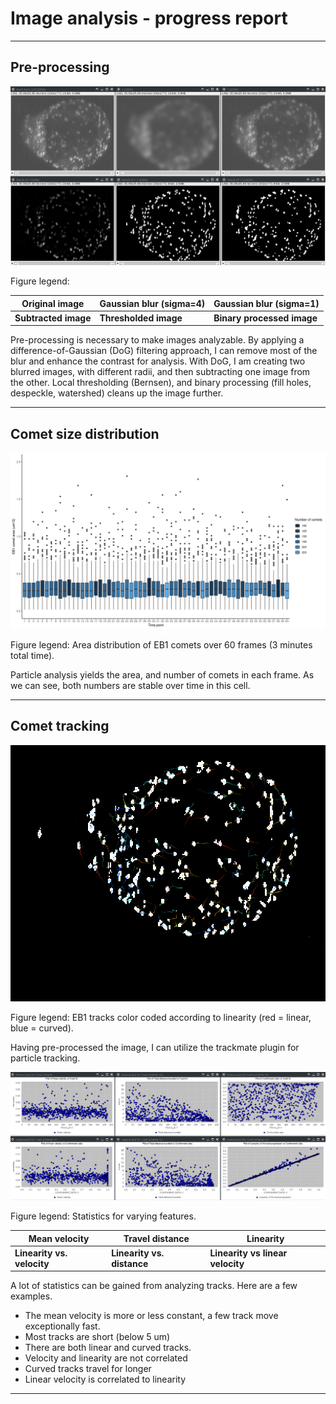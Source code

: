 # Image analysis - progress report

---

## Pre-processing

![pre](pre.png)

Figure legend:

| **Original image**   | Gaussian blur (sigma=4) | Gaussian blur (sigma=1)    |
| -------------------- | ----------------------- | -------------------------- |
| **Subtracted image** | **Thresholded image**   | **Binary processed image** |

Pre-processing is necessary to make images analyzable. By applying a difference-of-Gaussian (DoG) filtering approach, I can remove most of the blur and enhance the contrast for analysis. With DoG, I am creating two blurred images, with different radii, and then subtracting one image from the other. Local thresholding (Bernsen), and binary processing (fill holes, despeckle, watershed) cleans up the image further.

---

## Comet size distribution

![EB1plot](EB1plot.png)

Figure legend: Area distribution of EB1 comets over 60 frames (3 minutes total time).

Particle analysis yields the area, and number of comets in each frame. As we can see, both numbers are stable over time in this cell. 

---

## Comet tracking

![tracks](tracks.gif)

Figure legend: EB1 tracks color coded according to linearity (red = linear, blue = curved).

Having pre-processed the image, I can utilize the trackmate plugin for particle tracking.

![plots](plots.png)

Figure legend: Statistics for varying features.

| Mean velocity              | Travel distance            | Linearity                        |
| -------------------------- | -------------------------- | -------------------------------- |
| **Linearity vs. velocity** | **Linearity vs. distance** | **Linearity vs linear velocity** |

A lot of statistics can be gained from analyzing tracks. Here are a few examples.

- The mean velocity is more or less constant, a few track move exceptionally fast.
- Most tracks are short (below 5 um)
- There are both linear and curved tracks.
- Velocity and linearity are not correlated
- Curved tracks travel for longer
- Linear velocity is correlated to linearity

---
